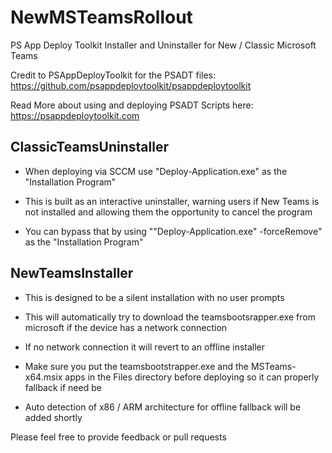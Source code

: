 # NewMSTeamsRollout
PS App Deploy Toolkit Installer and Uninstaller for New / Classic Microsoft Teams

Credit to PSAppDeployToolkit for the PSADT files: https://github.com/psappdeploytoolkit/psappdeploytoolkit

Read More about using and deploying PSADT Scripts here: https://psappdeploytoolkit.com

## ClassicTeamsUninstaller

- When deploying via SCCM use "Deploy-Application.exe" as the "Installation Program"

- This is built as an interactive uninstaller, warning users if New Teams is not installed and allowing them the opportunity to cancel the program

- You can bypass that by using ""Deploy-Application.exe" -forceRemove" as the "Installation Program"

## NewTeamsInstaller

- This is designed to be a silent installation with no user prompts

- This will automatically try to download the teamsbootsrapper.exe from microsoft if the device has a network connection

- If no network connection it will revert to an offline installer

- Make sure you put the teamsbootstrapper.exe and the MSTeams-x64.msix apps in the Files directory before deploying so it can properly fallback if need be

- Auto detection of x86 / ARM architecture for offline fallback will be added shortly


Please feel free to provide feedback or pull requests 